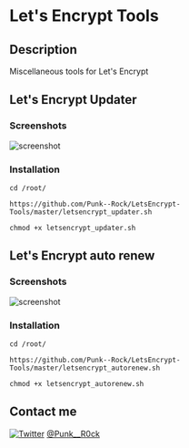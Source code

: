 # Let's Encrypt Tools

## Description

Miscellaneous tools for Let's Encrypt

## Let's Encrypt Updater

### Screenshots

![screenshot](http://i.imgur.com/0uWsWiR.png)

### Installation

```shell
cd /root/

https://github.com/Punk--Rock/LetsEncrypt-Tools/master/letsencrypt_updater.sh

chmod +x letsencrypt_updater.sh
```

## Let's Encrypt auto renew

### Screenshots

![screenshot](http://i.imgur.com/VIKSZ7D.png)

### Installation

```shell
cd /root/

https://github.com/Punk--Rock/LetsEncrypt-Tools/master/letsencrypt_autorenew.sh

chmod +x letsencrypt_autorenew.sh
```

## Contact me

[![Twitter](https://cdn1.iconfinder.com/data/icons/logotypes/32/twitter-24.png)](https://twitter.com/Punk__R0ck) [@Punk__R0ck](https://twitter.com/Punk__R0ck)
